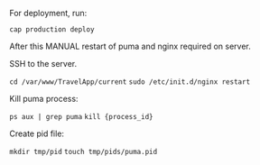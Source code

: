 For deployment, run:

``cap production deploy``

After this MANUAL restart of puma and nginx required on server.

SSH to the server.

``cd /var/www/TravelApp/current``
``sudo /etc/init.d/nginx restart``

Kill puma process:

``ps aux | grep puma``
``kill {process_id}``

Create pid file:

``mkdir tmp/pid``
``touch tmp/pids/puma.pid``